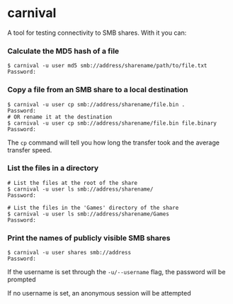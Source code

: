 # carnival

A tool for testing connectivity to SMB shares. With it you can:

### Calculate the MD5 hash of a file
```
$ carnival -u user md5 smb://address/sharename/path/to/file.txt
Password:
```

### Copy a file from an SMB share to a local destination
```
$ carnival -u user cp smb://address/sharename/file.bin .
Password:
# OR rename it at the destination
$ carnival -u user cp smb://address/sharename/file.bin file.binary
Password:
```
The `cp` command will tell you how long the transfer took and the average transfer speed.

### List the files in a directory
```
# List the files at the root of the share
$ carnival -u user ls smb://address/sharename/
Password:

# List the files in the 'Games' directory of the share
$ carnival -u user ls smb://address/sharename/Games
Password:
```

### Print the names of publicly visible SMB shares
```
$ carnival -u user shares smb://address
Password:
```

If the username is set through the `-u/--username` flag, the password will be prompted

If no username is set, an anonymous session will be attempted

